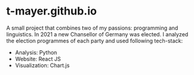 # t-mayer.github.io

A small project that combines two of my passions: programming and linguistics. 
In 2021 a new Chansellor of Germany was elected. I analyzed the election programmes of each party and used following tech-stack:

 * Analysis: Python
 * Website: React JS
 * Visualization: Chart.js
